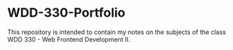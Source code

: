 # WDD-330-Portfolio
This repository is intended to contain my notes on the subjects of the class WDD 330 - Web Frontend Development II.
